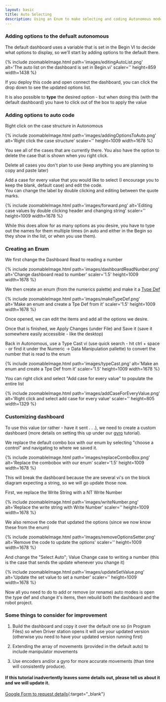 ```yaml
---
layout: basic
title: Auto Selecting
description: Using an Enum to make selecting and coding Autonomous mode options easier
---
```


### Adding options to the defualt autonomous

The default dashboard uses a variable that is set in the Begin VI to decide what options to display, so we'll start by adding options to the default there.

{% include zoomableImage.html path='images/editingAutoList.png' alt='The auto list on the dashboard is set in Begin.vi' scaler='' height=859 width=1438 %}

If you deploy this code and open connect the dashboard, you can click the drop down to see the updated options list.

It is also possible to **type** the desired option - but when doing this (with the default dashboard) you have to click out of the box to apply the value

### Adding options to auto code


Right click on the case structure in Autonomous


{% include zoomableImage.html path='images/addingOptionsToAuto.png' alt='Right click the case structure' scaler='' height=1009 width=1678 %}


You see all of the cases that are currently there. You also have the option to delete the case that is shown when you right click.



Delete all cases you don't plan to use (keep anything you are planning to copy and paste later)



Add a case for every value that you would like to select (I encourage you to keep the blank, default case) and edit the code.
<br/>
You can change the label by double clicking and editing between the quote marks.


{% include zoomableImage.html path='images/forward.png' alt='Editing case values by double clicking header and changing string' scaler='' height=1009 width=1678 %}

While this does allow for as many options as you desire, you have to type out the names for them multiple times (in auto and either in the Begin so they show in the list, or when you use them).


### Creating an Enum

We first change the Dashboard Read to reading a number

{% include zoomableImage.html path='images/dashboardReadNunber.png' alt='Change dashboard read to number' scaler='1.5' height=1009 width=1678 %}

We then create an enum (from the numerics palette) and make it a [Type Def](/tutorials/type-def)

{% include zoomableImage.html path='images/makeTypeDef.png' alt='Make an enum and create a Tpe Def from it' scaler='1.5' height=1009 width=1678 %}

Once opened, we can edit the items and add all the options we desire.

Once that is finished, we Apply Changes (under File) and Save it (save it somewhere easily accessible - like the desktop)

Back in Autonomous, use a Type Cast vi (use quick search - hit ctrl + space - or find it under the Numeric -> Data Manipulation pallette) to convert the number that is read to the enum

{% include zoomableImage.html path='images/typeCast.png' alt='Make an enum and create a Tpe Def from it' scaler='1.5' height=1009 width=1678 %}

You can right click and select "Add case for every value" to populate the entire list

{% include zoomableImage.html path='images/addCaseForEveryValue.png' alt='Right click and select add case for every value' scaler='' height=805 width=1329 %}

### Customizing dashboard

To use this value (or rather - have it sent . . .), we need to create a custom dashboard (more details on setting this up under our [gyro](/tutorials/gyro/) tutorial).

We replace the default combo box with our enum by selecting "choose a control" and navigating to where we saved it.

{% include zoomableImage.html path='images/replaceComboBox.png' alt='Replace the combobox with our enum' scaler='1.5' height=1009 width=1678 %}

This will break the dashboard because the are several vi's on the block diagram expecting a string, so we will go update those now.

First, we replace the Write String with a NT Write Number

{% include zoomableImage.html path='images/writeNumber.png' alt='Replace the write string with Write Number' scaler='' height=1009 width=1678 %}

We also remove the code that updated the options (since we now know these from the enum)

{% include zoomableImage.html path='images/removeOptionsSetter.png' alt='Remove the code to update the options' scaler='' height=1009 width=1678 %}

And change the "Select Auto"; Value Change case to writing a number (this is the case that sends the update whenever you change it)

{% include zoomableImage.html path='images/updateSetValue.png' alt='Update the set value to set a number' scaler='' height=1009 width=1678 %}

Now all you need to do to add or remove (or rename) auto modes is open the type def and change it's items, then rebuild both the dashboard and the robot project.

### Some things to consider for improvement

1. Build the dashboard and copy it over the default one so (in Program Files) so when Driver station opens it will use your updated version (otherwise you need to have your updated version running first)

2. Extending the array of movements (provided in the default auto) to include manipulator movements

3. Use encoders and/or a gyro for more accurate movements (than time will consistently produce).

#### If this tutorial inadvertently leaves some details out, please tell us about it and we will update it.

[Google Form to request details](https://docs.google.com/forms/d/e/1FAIpQLSfiym4KdDe-SOvNmLLPcQIK47748i-zQprWFll1v58B0t5Rag/viewform?usp=sf_link){:target="_blank"}
